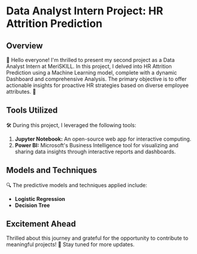 # Data Analyst Intern Project: HR Attrition Prediction

## Overview
🚀 Hello everyone! I'm thrilled to present my second project as a Data Analyst Intern at MeriSKILL. In this project, I delved into HR Attrition Prediction using a Machine Learning model, complete with a dynamic Dashboard and comprehensive Analysis. The primary objective is to offer actionable insights for proactive HR strategies based on diverse employee attributes. 💼

## Tools Utilized
🛠️ During this project, I leveraged the following tools:
1. **Jupyter Notebook:** An open-source web app for interactive computing.
2. **Power BI:** Microsoft's Business Intelligence tool for visualizing and sharing data insights through interactive reports and dashboards.

## Models and Techniques
🔍 The predictive models and techniques applied include:
- **Logistic Regression**
- **Decision Tree**

## Excitement Ahead
Thrilled about this journey and grateful for the opportunity to contribute to meaningful projects! 🌟 Stay tuned for more updates. 
